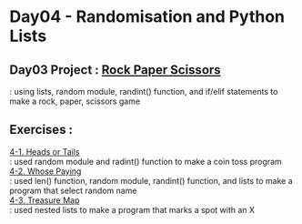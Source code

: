 # Day04 - Randomisation and Python Lists
## Day03 Project : [Rock Paper Scissors](https://replit.com/@alicehjjung/rock-paper-scissors-start#main.py)
  : using lists, random module, randint() function, and if/elif statements to make a rock, paper, scissors game   
## Exercises :
[4-1. Heads or Tails](https://replit.com/@alicehjjung/day-4-1-exercise#main.py)   
  : used random module and radint() function to make a coin toss program   
[4-2. Whose Paying](https://replit.com/@alicehjjung/day-4-2-exercise#main.py)   
  : used len() function, random module, randint() function, and lists to make a program that select random name   
[4-3. Treasure Map](https://replit.com/@alicehjjung/day-4-3-exercise#main.py)   
  : used nested lists to make a program that marks a spot with an X   
